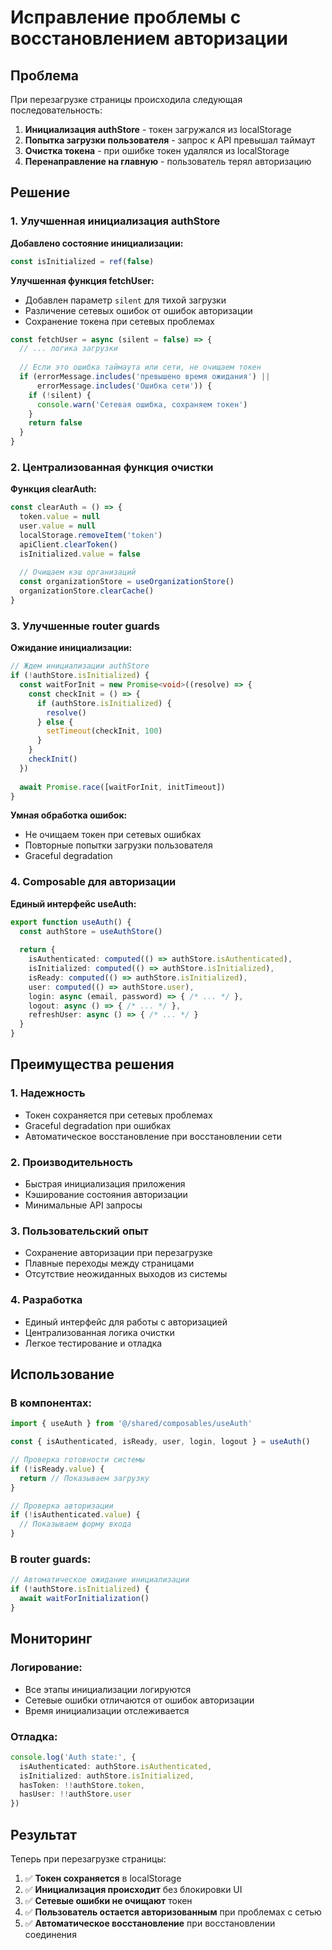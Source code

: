 # Исправление проблемы с восстановлением авторизации

## Проблема

При перезагрузке страницы происходила следующая последовательность:

1. **Инициализация authStore** - токен загружался из localStorage
2. **Попытка загрузки пользователя** - запрос к API превышал таймаут
3. **Очистка токена** - при ошибке токен удалялся из localStorage
4. **Перенаправление на главную** - пользователь терял авторизацию

## Решение

### 1. Улучшенная инициализация authStore

**Добавлено состояние инициализации:**
```typescript
const isInitialized = ref(false)
```

**Улучшенная функция fetchUser:**
- Добавлен параметр `silent` для тихой загрузки
- Различение сетевых ошибок от ошибок авторизации
- Сохранение токена при сетевых проблемах

```typescript
const fetchUser = async (silent = false) => {
  // ... логика загрузки
  
  // Если это ошибка таймаута или сети, не очищаем токен
  if (errorMessage.includes('превышено время ожидания') || 
      errorMessage.includes('Ошибка сети')) {
    if (!silent) {
      console.warn('Сетевая ошибка, сохраняем токен')
    }
    return false
  }
}
```

### 2. Централизованная функция очистки

**Функция clearAuth:**
```typescript
const clearAuth = () => {
  token.value = null
  user.value = null
  localStorage.removeItem('token')
  apiClient.clearToken()
  isInitialized.value = false
  
  // Очищаем кэш организаций
  const organizationStore = useOrganizationStore()
  organizationStore.clearCache()
}
```

### 3. Улучшенные router guards

**Ожидание инициализации:**
```typescript
// Ждем инициализации authStore
if (!authStore.isInitialized) {
  const waitForInit = new Promise<void>((resolve) => {
    const checkInit = () => {
      if (authStore.isInitialized) {
        resolve()
      } else {
        setTimeout(checkInit, 100)
      }
    }
    checkInit()
  })
  
  await Promise.race([waitForInit, initTimeout])
}
```

**Умная обработка ошибок:**
- Не очищаем токен при сетевых ошибках
- Повторные попытки загрузки пользователя
- Graceful degradation

### 4. Composable для авторизации

**Единый интерфейс useAuth:**
```typescript
export function useAuth() {
  const authStore = useAuthStore()
  
  return {
    isAuthenticated: computed(() => authStore.isAuthenticated),
    isInitialized: computed(() => authStore.isInitialized),
    isReady: computed(() => authStore.isInitialized),
    user: computed(() => authStore.user),
    login: async (email, password) => { /* ... */ },
    logout: async () => { /* ... */ },
    refreshUser: async () => { /* ... */ }
  }
}
```

## Преимущества решения

### 1. Надежность
- Токен сохраняется при сетевых проблемах
- Graceful degradation при ошибках
- Автоматическое восстановление при восстановлении сети

### 2. Производительность
- Быстрая инициализация приложения
- Кэширование состояния авторизации
- Минимальные API запросы

### 3. Пользовательский опыт
- Сохранение авторизации при перезагрузке
- Плавные переходы между страницами
- Отсутствие неожиданных выходов из системы

### 4. Разработка
- Единый интерфейс для работы с авторизацией
- Централизованная логика очистки
- Легкое тестирование и отладка

## Использование

### В компонентах:
```typescript
import { useAuth } from '@/shared/composables/useAuth'

const { isAuthenticated, isReady, user, login, logout } = useAuth()

// Проверка готовности системы
if (!isReady.value) {
  return // Показываем загрузку
}

// Проверка авторизации
if (!isAuthenticated.value) {
  // Показываем форму входа
}
```

### В router guards:
```typescript
// Автоматическое ожидание инициализации
if (!authStore.isInitialized) {
  await waitForInitialization()
}
```

## Мониторинг

### Логирование:
- Все этапы инициализации логируются
- Сетевые ошибки отличаются от ошибок авторизации
- Время инициализации отслеживается

### Отладка:
```typescript
console.log('Auth state:', {
  isAuthenticated: authStore.isAuthenticated,
  isInitialized: authStore.isInitialized,
  hasToken: !!authStore.token,
  hasUser: !!authStore.user
})
```

## Результат

Теперь при перезагрузке страницы:

1. ✅ **Токен сохраняется** в localStorage
2. ✅ **Инициализация происходит** без блокировки UI
3. ✅ **Сетевые ошибки не очищают** токен
4. ✅ **Пользователь остается авторизованным** при проблемах с сетью
5. ✅ **Автоматическое восстановление** при восстановлении соединения

